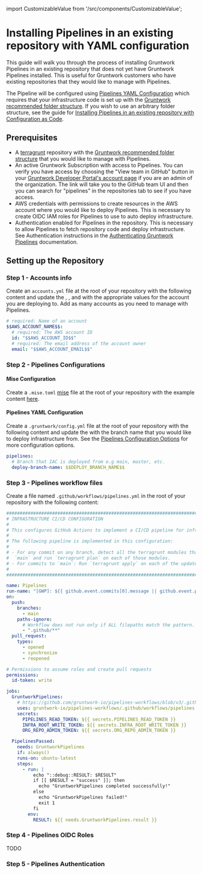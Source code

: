 import CustomizableValue from '/src/components/CustomizableValue';

# Installing Pipelines in an existing repository with YAML configuration

This guide will walk you through the process of installing Gruntwork Pipelines in an existing repository that does not yet have Gruntwork Pipelines installed. This is useful for Gruntwork customers who have existing repositories that they would like to manage with Pipelines.

The Pipeline will be configured using [Pipelines YAML Configuration](/2.0/reference/pipelines/configurations#pipelines-configuration-options) which requires that your infrastructure code is set up with the [Gruntwork recommended folder structure](/2.0/docs/overview/concepts/infrastructure-live/#suggested-folder-hierarchy). If you wish to use an arbitrary folder structure, see the guide for [Installing Pipelines in an existing repository with Configuration as Code](/2.0/docs/pipelines/installation/addingexistingrepo).


## Prerequisites

- A [terragrunt](https://terragrunt.gruntwork.io/) repository with the [Gruntwork recommended folder structure](/2.0/docs/overview/concepts/infrastructure-live/#suggested-folder-hierarchy) that you would like to manage with Pipelines.
- An active Gruntwork Subscription with access to Pipelines. You can verify you have access by choosing the "View team in GitHub" button in your [Gruntwork Developer Portal's account page](https://app.gruntwork.io/account) if you are an admin of the organization. The link will take you to the GitHub team UI and then you can search for "pipelines" in the repositories tab to see if you have access.
- AWS credentials with permissions to create resources in the AWS account where you would like to deploy Pipelines. This is necessary to create OIDC IAM roles for Pipelines to use to auto deploy infrastructure.
- Authentication enabled for Pipelines in the repository. This is necessary to allow Pipelines to fetch repository code and deploy infrastructure. See Authentication instructions in the [Authenticating Gruntwork Pipelines](/2.0/docs/pipelines/installation/authoverview) documentation.

## Setting up the Repository

### Step 1 - Accounts info

Create an `accounts.yml` file at the root of your repository with the following content and update the <CustomizableValue id="AWS_ACCOUNT_NAME" />, <CustomizableValue id="AWS_ACCOUNT_ID" />, and <CustomizableValue id="AWS_ACCOUNT_EMAIL" /> with the appropriate values for the account you are deploying to. Add as many accounts as you need to manage with Pipelines.

```yaml title="accounts.yml"
# required: Name of an account
$$AWS_ACCOUNT_NAME$$:
  # required: The AWS account ID
  id: "$$AWS_ACCOUNT_ID$$"
  # required: The email address of the account owner
  email: "$$AWS_ACCOUNT_EMAIL$$"

```

### Step 2 - Pipelines Configurations

#### Mise Configuration

Create a `.mise.toml` [mise](https://github.com/jdx/mise) file at the root of your repository with the example content [here](/2.0/reference/pipelines/configurations#example-mise-configuration).

#### Pipelines YAML Configuration

Create a `.gruntwork/config.yml` file at the root of your repository with the following content and update the <CustomizableValue id="DEPLOY_BRANCH_NAME" /> with the branch name that you would like to deploy infrastructure from. See the [Pipelines Configuration Options](/2.0/reference/pipelines/configurations#pipelines-configuration-options) for more configuration options.

```yaml title=".gruntwork/config.yml"
pipelines:
  # Branch that IAC is deployed from e.g main, master, etc.
  deploy-branch-name: $$DEPLOY_BRANCH_NAME$$
```


### Step 3 - Pipelines workflow files

Create a file named `.github/workflows/pipelines.yml` in the root of your repository with the following content:

```yaml title=".github/workflows/pipelines.yml"
######################################################################################################################
# INFRASTRUCTURE CI/CD CONFIGURATION
#
# This configures GitHub Actions to implement a CI/CD pipeline for infrastructure code.
#
# The following pipeline is implemented in this configuration:
#
# - For any commit on any branch, detect all the terragrunt modules that changed between the `HEAD` of the branch and
#  `main` and run `terragrunt plan` on each of those modules.
# - For commits to `main`: Run `terragrunt apply` on each of the updated modules.
#
######################################################################################################################

name: Pipelines
run-name: "[GWP]: ${{ github.event.commits[0].message || github.event.pull_request.title || 'No commit message' }}"
on:
  push:
    branches:
      - main
    paths-ignore:
      # Workflow does not run only if ALL filepaths match the pattern. See https://docs.github.com/en/actions/using-workflows/workflow-syntax-for-github-actions#example-excluding-paths
      - ".github/**"
  pull_request:
    types:
      - opened
      - synchronize
      - reopened

# Permissions to assume roles and create pull requests
permissions:
  id-token: write

jobs:
  GruntworkPipelines:
    # https://github.com/gruntwork-io/pipelines-workflows/blob/v3/.github/workflows/pipelines.yml
    uses: gruntwork-io/pipelines-workflows/.github/workflows/pipelines.yml@v3
    secrets:
      PIPELINES_READ_TOKEN: ${{ secrets.PIPELINES_READ_TOKEN }}
      INFRA_ROOT_WRITE_TOKEN: ${{ secrets.INFRA_ROOT_WRITE_TOKEN }}
      ORG_REPO_ADMIN_TOKEN: ${{ secrets.ORG_REPO_ADMIN_TOKEN }}

  PipelinesPassed:
    needs: GruntworkPipelines
    if: always()
    runs-on: ubuntu-latest
    steps:
      - run: |
          echo "::debug::RESULT: $RESULT"
          if [[ $RESULT = "success" ]]; then
            echo "GruntworkPipelines completed successfully!"
          else
            echo "GruntworkPipelines failed!"
            exit 1
          fi
        env:
          RESULT: ${{ needs.GruntworkPipelines.result }}
```

### Step 4 - Pipelines OIDC Roles

TODO


### Step 5 - Pipelines Authentication



